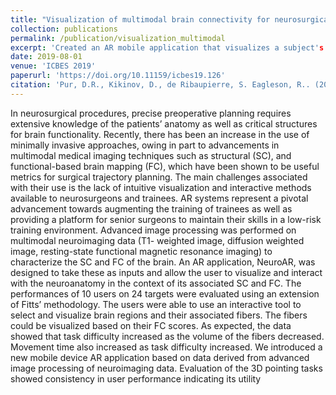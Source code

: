 ```yaml
---
title: "Visualization of multimodal brain connectivity for neurosurgical planning using handheld device augmented reality"
collection: publications
permalink: /publication/visualization_multimodal
excerpt: 'Created an AR mobile application that visualizes a subject's structural and functional neuroantomy which allows for user interaction.'
date: 2019-08-01
venue: 'ICBES 2019'
paperurl: 'https://doi.org/10.11159/icbes19.126'
citation: 'Pur, D.R., Kikinov, D., de Ribaupierre, S. Eagleson, R.. (2019). &quot;Visualization of multimodal brain connectivity for neurosurgical planning using handheld device augmented reality.&quot; <i>Journal 1</i>. 1(1).'
---
```


In neurosurgical procedures, precise preoperative planning requires extensive knowledge of the patients’ anatomy as well as
critical structures for brain functionality. Recently, there has been an increase in the use of minimally invasive approaches, owing in part
to advancements in multimodal medical imaging techniques such as structural (SC), and functional-based brain mapping (FC), which
have been shown to be useful metrics for surgical trajectory planning. The main challenges associated with their use is the lack of intuitive
visualization and interactive methods available to neurosurgeons and trainees. AR systems represent a pivotal advancement towards
augmenting the training of trainees as well as providing a platform for senior surgeons to maintain their skills in a low-risk training
environment. Advanced image processing was performed on multimodal neuroimaging data (T1- weighted image, diffusion weighted
image, resting-state functional magnetic resonance imaging) to characterize the SC and FC of the brain. An AR application, NeuroAR,
was designed to take these as inputs and allow the user to visualize and interact with the neuroanatomy in the context of its associated
SC and FC. The performances of 10 users on 24 targets were evaluated using an extension of Fitts’ methodology. The users were able to
use an interactive tool to select and visualize brain regions and their associated fibers. The fibers could be visualized based on their FC
scores. As expected, the data showed that task difficulty increased as the volume of the fibers decreased. Movement time also increased
as task difficulty increased. We introduced a new mobile device AR application based on data derived from advanced image processing
of neuroimaging data. Evaluation of the 3D pointing tasks showed consistency in user performance indicating its utility